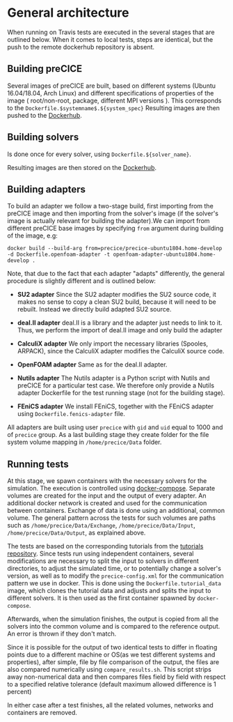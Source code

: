 # General architecture

When running on Travis tests are executed in the several stages that are outlined below. 
When it comes to local tests, steps are identical, but the push to the remote dockerhub repository is absent.

## Building preCICE

Several images of preCICE are built, based on different systems (Ubuntu 16.04/18.04, Arch Linux) and different specifications
of properties of the image ( root/non-root, package, different MPI versions ). This corresponds to the `Dockerfile.$systemname$.${system_spec}`
Resulting images are then pushed to the [Dockerhub](https://hub.docker.com/u/precice).

## Building solvers

Is done once for every solver, using `Dockerfile.${solver_name}`.

Resulting images are then stored on the [Dockerhub](https://hub.docker.com/u/precice).

## Building adapters


To build an adapter we follow a two-stage build, first importing from the preCICE image and then importing from the solver's image
(if the solver's image is actually relevant for building the adapter).We can import from different preCICE base images by specifying `from` 
argument during building of the image, e.g:
```
docker build --build-arg from=precice/precice-ubuntu1804.home-develop -d Dockerfile.openfoam-adapter -t openfoam-adapter-ubuntu1804.home-develop .
```
Note, that due to the fact that each adapter "adapts" differently, the general procedure is slightly different and is outlined below:

- **SU2 adapter**
  Since the SU2 adapter modifies the SU2 source code, it makes no sense to copy a clean SU2 build, because it will need to be rebuilt. Instead we directly build adapted
  SU2 source.

- **deal.II adapter**
  deal.II is a library and the adapter just needs to link to it. Thus, we perform the import of deal.II image and only build
  the adapter

- **CalculiX adapter**
  We only import the necessary libraries (Spooles, ARPACK), since the CalculiX adapter modifies the CalculiX source code.

- **OpenFOAM adapter**
  Same as for the deal.II adapter.

- **Nutils adapter**
  The Nutils adapter is a Python script with Nutils and preCICE for a particular test case. We therefore only provide a Nutils adapter Dockerfile for
 the test running stage (not for the building stage).

- **FEniCS adapter**
  We install FEniCS, together with the FEniCS adapter using `Dockerfile.fenics-adapter` file.


All adapters are built using user `precice` with `gid` and `uid` equal to 1000 and of `precice` group. As a last building stage they create folder for the file system volume mapping in
`/home/precice/Data` folder.

## Running tests

At this stage, we spawn containers with the necessary solvers for the simulation. The execution is controlled using [docker-compose](https://docs.docker.com/compose/). Separate volumes are created for the input and the output of every adapter. An additional docker network is created and used for the communication between containers. Exchange of data is done using an additional, common volume. The general pattern across the tests for such volumes are paths
such as `/home/precice/Data/Exchange`, `/home/precice/Data/Input`, `/home/precice/Data/Output`, as explained above.

The tests are based on the corresponding tutorials from the [tutorials repository](https://github.com/precice/tutorials). Since tests run using independent containers, several modifications are necessary to split the input to solvers in different directories, to adjust the simulated time, or to potentially change a solver's version, as well as to modify the `precice-config.xml` for the communication pattern we use in docker. This is done using the `Dockerfile.tutorial_data` image, which clones the tutorial data and adjusts and splits the input to different solvers. It is then used as the first container spawned by `docker-compose`.

Afterwards, when the simulation finishes, the output is copied from all the solvers into the common volume and is compared to the reference output. An error is thrown if they don't match.

Since it is possible for the output of two identical tests to differ in floating points due to a different machine or OS(as we test different systems and properties), after simple, file by file comparison of the output,
the files are also compared numerically using `compare_results.sh`. This script strips away non-numerical data and then compares files field by field with respect to a specified relative tolerance (default maximum allowed difference is 1 percent)

In either case after a test finishes, all the related volumes, networks and containers are removed.

